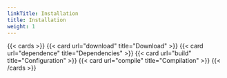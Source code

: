 ```yaml
---
linkTitle: Installation
title: Installation
weight: 1
---
```


{{< cards >}}
  {{< card url="download" title="Download" >}}
  {{< card url="dependence" title="Dependencies"  >}}
  {{< card url="build" title="Configuration" >}}
  {{< card url="compile" title="Compilation" >}}
{{< /cards >}}
